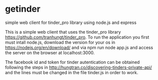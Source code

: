 # getinder
simple web client for tinder_pro library using node.js and express

This is a simple web client that uses the  tinder_pro library https://github.com/tranhungt/tinder_pro. To run the application you first must intall node.js, download the version for your os in https://nodejs.org/en/download/ and via npm run node app.js and access the server on the browser at localhost:3000.

The facebook id and token for tinder autentication can be obtained following the steps in http://hungtran.co/discovering-tinders-private-api/ and the lines must be changed in the file tinder.js in order to work.
